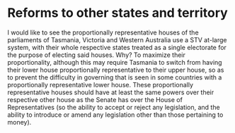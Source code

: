 Reforms to other states and territory
=====================================

I would like to see the proportionally representative houses of the parliaments of Tasmania, Victoria and Western Australia use a STV at-large system, with their whole respective states treated as a single electorate for the purpose of electing said houses. Why? To maximize their proportionality, although this may require Tasmania to switch from having their lower house proportionally representative to their upper house, so as to prevent the difficulty in governing that is seen in some countries with a proportionally representative lower house. These proportionally representative houses should have at least the same powers over their respective other house as the Senate has over the House of Representatives (so the ability to accept or reject any legislation, and the ability to introduce or amend any legislation other than those pertaining to money). 